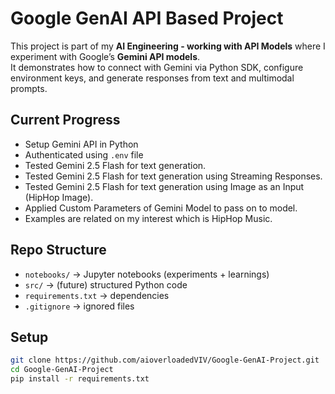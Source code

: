 # Google GenAI API Based Project  

This project is part of my **AI Engineering - working with API Models** where I experiment with Google’s **Gemini API models**.  
It demonstrates how to connect with Gemini via Python SDK, configure environment keys, and generate responses from text and multimodal prompts.

## Current Progress
- Setup Gemini API in Python
- Authenticated using `.env` file 
- Tested Gemini 2.5 Flash for text generation.
- Tested Gemini 2.5 Flash for text generation using Streaming Responses.
- Tested Gemini 2.5 Flash for text generation using Image as an Input (HipHop Image).
- Applied Custom Parameters of Gemini Model to pass on to model.
- Examples are related on my interest which is HipHop Music.

## Repo Structure
- `notebooks/` → Jupyter notebooks (experiments + learnings)
- `src/` → (future) structured Python code
- `requirements.txt` → dependencies
- `.gitignore` → ignored files

## Setup
```bash
git clone https://github.com/aioverloadedVIV/Google-GenAI-Project.git
cd Google-GenAI-Project
pip install -r requirements.txt